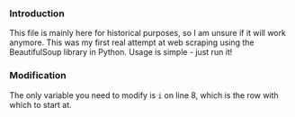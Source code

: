 ### Introduction

This file is mainly here for historical purposes, so I am unsure if it will work anymore. This was my first real attempt at web scraping using the BeautifulSoup library in Python. Usage is simple - just run it!

### Modification

The only variable you need to modify is `i` on line 8, which is the row with which to start at.
